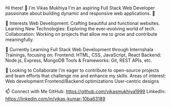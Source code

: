 Hi there! 👋 I'm Vikas Mukhiya
I'm an aspiring Full Stack Web Developer passionate about building dynamic and responsive web applications. 🚀

👀 Interests
Web Development: Crafting beautiful and functional websites.
Learning New Technologies: Exploring the ever-evolving world of tech.
Collaboration: Working on projects that allow me to grow and contribute meaningfully.

🌱 Currently Learning
Full Stack Web Development through Internshala Trainings, focusing on:
Frontend: HTML, CSS, JavaScript, React
Backend: Node.js, Express, MongoDB
Tools & Frameworks: Git, REST APIs, etc.

💞️ Looking to Collaborate
I'm eager to contribute to open-source projects and team efforts that challenge me and enhance my skills.
Areas of interest:
Web development
Frontend/Backend optimizations
User-centric designs

📫 Connect with Me
GitHub: https://github.com/vikasmukhiya1999
LinkedIn: https://linkedin.com/in/vikas-kumar-10ba63189


<!---
vikasmukhiya1999/vikasmukhiya1999 is a ✨ special ✨ repository because its `README.md` (this file) appears on your GitHub profile.
You can click the Preview link to take a look at your changes.
--->
